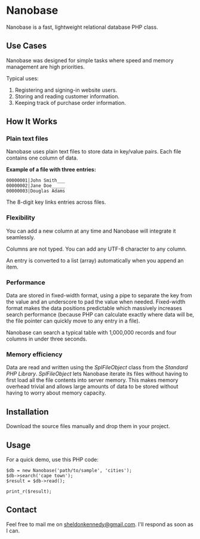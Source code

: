 # Nanobase

Nanobase is a fast, lightweight relational database PHP class.

## Use Cases

Nanobase was designed for simple tasks where speed and memory management are high priorities.

Typical uses:

1) Registering and signing-in website users.
2) Storing and reading customer information.
3) Keeping track of purchase order information.

## How It Works

### Plain text files

Nanobase uses plain text files to store data in key/value pairs. Each file contains one column of data.

**Example of a file with three entries:**
```
00000001|John Smith___
00000002|Jane Doe_____
00000003|Douglas Adams
```

The 8-digit key links entries across files.

### Flexibility

You can add a new column at any time and Nanobase will integrate it seamlessly.

Columns are not typed. You can add any UTF-8 character to any column.

An entry is converted to a list (array) automatically when you append an item.

### Performance

Data are stored in fixed-width format, using a pipe to separate the key from the value and an underscore to pad the value when needed. Fixed-width format makes the data positions predictable which massively increases search performance (because PHP can calculate exactly where data will be, the file pointer can quickly move to any entry in a file).

Nanobase can search a typical table with 1,000,000 records and four columns in under three seconds.

### Memory efficiency

Data are read and written using the *SplFileObject* class from the *Standard PHP Library*. *SplFileObject* lets Nanobase iterate its files without having to first load all the file contents into server memory. This makes memory overhead trivial and allows large amounts of data to be stored without having to worry about memory capacity.

## Installation

Download the source files manually and drop them in your project.

## Usage

For a quick demo, use this PHP code:

```
$db = new Nanobase('path/to/sample', 'cities');
$db->search('cape town');
$result = $db->read();

print_r($result);
```

## Contact

Feel free to mail me on sheldonkennedy@gmail.com. I'll respond as soon as I can.
